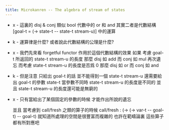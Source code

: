 ```yaml
---
title: Microkanren -- The algebra of stream of states
---
```


- x -
  這裏的 disj & conj 類似 bool 代數中的 or 和 and
  其實二者是代數結構
  [goal-t = (-> state-t -- state-t stream-u)]
  中的運算

- k -
  運算律是什麼?
  或者說此代數結構的公理是什麼?

- x -
  我們先來看 forgetful functor 作用於這個代數結構的效果
  如果 考慮 goal-t 所返回的 state-t stream-u 的長度
  那麼 disj 如 add 而 conj 如 mul
  再次遺忘 而考慮 state-t stream-u 的長度是否爲 0
  那麼 disj 如 or 而 conj 如 and

- k -
  但是注意 只給出 goal-t 的話
  並不能得到一個 state-t stream-u
  還需要給出 goal-t 的參數 state-t
  當參數不同時 state-t stream-u 的長度是不同的
  並且 state-t stream-u 的長度還可能是無窮的

- x -
  只有當給出了某個固定的參數的時候
  才能作出所說的遺忘

  並且 當考慮到 call/fresh 之類的算子的時候
  call/fresh : (-> (-> var-t -- goal-t) -- goal-t)
  就知道所處理的空間是很豐富而複雜的
  也許在範疇論裏 這些算子都有所對應吧
